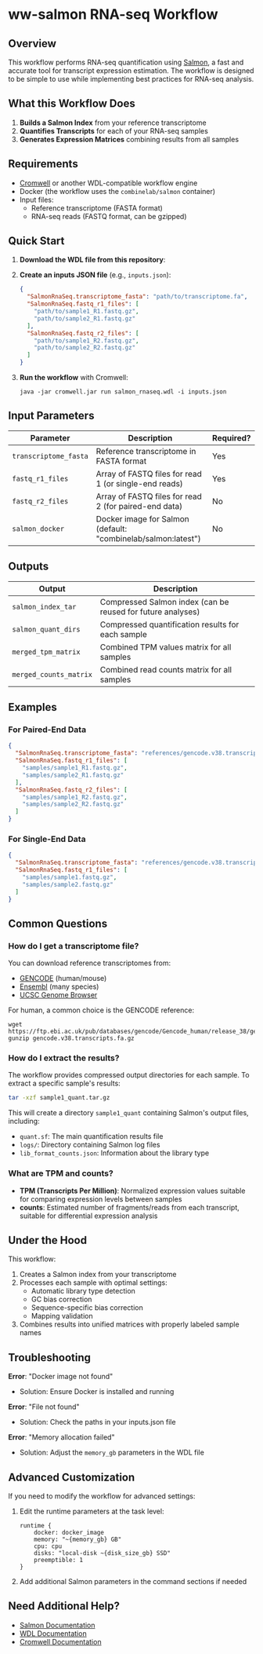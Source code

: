 # ww-salmon RNA-seq Workflow

## Overview

This workflow performs RNA-seq quantification using [Salmon](https://combine-lab.github.io/salmon/), a fast and accurate tool for transcript expression estimation. The workflow is designed to be simple to use while implementing best practices for RNA-seq analysis.

## What this Workflow Does

1. **Builds a Salmon Index** from your reference transcriptome
2. **Quantifies Transcripts** for each of your RNA-seq samples
3. **Generates Expression Matrices** combining results from all samples

## Requirements

- [Cromwell](https://github.com/broadinstitute/cromwell) or another WDL-compatible workflow engine
- Docker (the workflow uses the `combinelab/salmon` container)
- Input files:
  - Reference transcriptome (FASTA format)
  - RNA-seq reads (FASTQ format, can be gzipped)

## Quick Start

1. **Download the WDL file from this repository**:

2. **Create an inputs JSON file** (e.g., `inputs.json`):
   ```json
   {
     "SalmonRnaSeq.transcriptome_fasta": "path/to/transcriptome.fa",
     "SalmonRnaSeq.fastq_r1_files": [
       "path/to/sample1_R1.fastq.gz",
       "path/to/sample2_R1.fastq.gz"
     ],
     "SalmonRnaSeq.fastq_r2_files": [
       "path/to/sample1_R2.fastq.gz",
       "path/to/sample2_R2.fastq.gz"
     ]
   }
   ```

3. **Run the workflow** with Cromwell:
   ```
   java -jar cromwell.jar run salmon_rnaseq.wdl -i inputs.json
   ```

## Input Parameters

| Parameter | Description | Required? |
|-----------|-------------|-----------|
| `transcriptome_fasta` | Reference transcriptome in FASTA format | Yes |
| `fastq_r1_files` | Array of FASTQ files for read 1 (or single-end reads) | Yes |
| `fastq_r2_files` | Array of FASTQ files for read 2 (for paired-end data) | No |
| `salmon_docker` | Docker image for Salmon (default: "combinelab/salmon:latest") | No |

## Outputs

| Output | Description |
|--------|-------------|
| `salmon_index_tar` | Compressed Salmon index (can be reused for future analyses) |
| `salmon_quant_dirs` | Compressed quantification results for each sample |
| `merged_tpm_matrix` | Combined TPM values matrix for all samples |
| `merged_counts_matrix` | Combined read counts matrix for all samples |

## Examples

### For Paired-End Data

```json
{
  "SalmonRnaSeq.transcriptome_fasta": "references/gencode.v38.transcripts.fa",
  "SalmonRnaSeq.fastq_r1_files": [
    "samples/sample1_R1.fastq.gz",
    "samples/sample2_R1.fastq.gz"
  ],
  "SalmonRnaSeq.fastq_r2_files": [
    "samples/sample1_R2.fastq.gz", 
    "samples/sample2_R2.fastq.gz"
  ]
}
```

### For Single-End Data

```json
{
  "SalmonRnaSeq.transcriptome_fasta": "references/gencode.v38.transcripts.fa",
  "SalmonRnaSeq.fastq_r1_files": [
    "samples/sample1.fastq.gz",
    "samples/sample2.fastq.gz"
  ]
}
```

## Common Questions

### How do I get a transcriptome file?

You can download reference transcriptomes from:
- [GENCODE](https://www.gencodegenes.org/human/) (human/mouse)
- [Ensembl](https://www.ensembl.org/info/data/ftp/index.html) (many species)
- [UCSC Genome Browser](https://genome.ucsc.edu/cgi-bin/hgTables)

For human, a common choice is the GENCODE reference:
```
wget https://ftp.ebi.ac.uk/pub/databases/gencode/Gencode_human/release_38/gencode.v38.transcripts.fa.gz
gunzip gencode.v38.transcripts.fa.gz
```

### How do I extract the results?

The workflow provides compressed output directories for each sample. To extract a specific sample's results:

```bash
tar -xzf sample1_quant.tar.gz
```

This will create a directory `sample1_quant` containing Salmon's output files, including:
- `quant.sf`: The main quantification results file
- `logs/`: Directory containing Salmon log files
- `lib_format_counts.json`: Information about the library type

### What are TPM and counts?

- **TPM (Transcripts Per Million)**: Normalized expression values suitable for comparing expression levels between samples
- **counts**: Estimated number of fragments/reads from each transcript, suitable for differential expression analysis

## Under the Hood

This workflow:
1. Creates a Salmon index from your transcriptome
2. Processes each sample with optimal settings:
   - Automatic library type detection
   - GC bias correction
   - Sequence-specific bias correction
   - Mapping validation
3. Combines results into unified matrices with properly labeled sample names

## Troubleshooting

**Error**: "Docker image not found"
- Solution: Ensure Docker is installed and running

**Error**: "File not found"
- Solution: Check the paths in your inputs.json file

**Error**: "Memory allocation failed"
- Solution: Adjust the `memory_gb` parameters in the WDL file

## Advanced Customization

If you need to modify the workflow for advanced settings:

1. Edit the runtime parameters at the task level:
   ```wdl
   runtime {
       docker: docker_image
       memory: "~{memory_gb} GB"
       cpu: cpu
       disks: "local-disk ~{disk_size_gb} SSD"
       preemptible: 1
   }
   ```

2. Add additional Salmon parameters in the command sections if needed

## Need Additional Help?

- [Salmon Documentation](https://salmon.readthedocs.io/en/latest/)
- [WDL Documentation](https://github.com/openwdl/wdl/blob/main/versions/1.0/SPEC.md)
- [Cromwell Documentation](https://cromwell.readthedocs.io/en/stable/)
